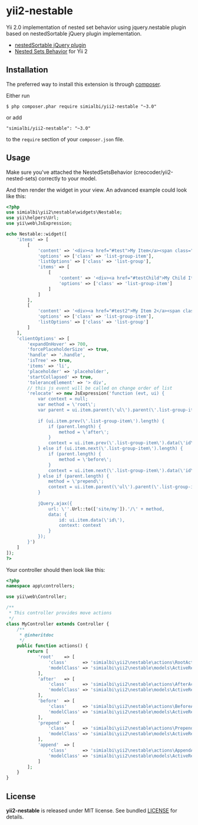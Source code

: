 # yii2-nestable

Yii 2.0 implementation of nested set behavior using jquery.nestable plugin based on
nestedSortable jQuery plugin implementation.
* [nestedSortable jQuery plugin](https://github.com/ilikenwf/nestedSortable) 
* [Nested Sets Behavior](https://github.com/creocoder/yii2-nested-sets) for Yii 2

## Installation

The preferred way to install this extension is through [composer](http://getcomposer.org/download/).

Either run

```
$ php composer.phar require simialbi/yii2-nestable "~3.0"
```

or add

```
"simialbi/yii2-nestable": "~3.0"
```

to the ```require``` section of your `composer.json` file.

## Usage

Make sure you've attached the NestedSetsBehavior (creocoder/yii2-nested-sets) correctly to your model.

And then render the widget in your view. An advanced example could look like this:

```php
<?php
use simialbi\yii2\nestable\widgets\Nestable;
use yii\helpers\Url;
use yii\web\JsExpression;

echo Nestable::widget([
	'items' => [
		[
			'content' => '<div><a href="#test">My Item</a><span class="handle"></span></div>',
			'options' => ['class' => 'list-group-item'],
			'listOptions' => ['class' => 'list-group'],
			'items' => [
				[
					'content' => '<div><a href="#testChild">My Child Item</a><span class="handle"></span></div>',
					'options' => ['class' => 'list-group-item']
				]
			]
		], 
		[
			'content' => '<div><a href="#test2">My Item 2</a><span class="handle"></span></div>',
			'options' => ['class' => 'list-group-item'],
			'listOptions' => ['class' => 'list-group']
		]
	],
    'clientOptions' => [
    	'expandOnHover' => 700,
		'forcePlaceholderSize' => true,
		'handle' => '.handle',
		'isTree' => true,
		'items' => 'li',
		'placeholder' => 'placeholder',
		'startCollapsed' => true,
		'toleranceElement' => '> div',
		// this js event will be called on change order of list
		'relocate' => new JsExpression('function (evt, ui) {
			var context = null;
			var method = \'root\';
			var parent = ui.item.parent(\'ul\').parent(\'.list-group-item\');
			
			if (ui.item.prev(\'.list-group-item\').length) {
				if (parent.length) {
					method = \'after\';
				}
				context = ui.item.prev(\'.list-group-item\').data(\'id\');
			} else if (ui.item.next(\'.list-group-item\').length) {
				if (parent.length) {
					method = \'before\';
				}
				context = ui.item.next(\'.list-group-item\').data(\'id\');
			} else if (parent.length) {
				method = \'prepend\';
				context = ui.item.parent(\'ul\').parent(\'.list-group-item\').data(\'id\');
			}
			
			jQuery.ajax({
				url: \''.Url::to(['site/my']).'/\' + method,
				data: {
					id: ui.item.data(\'id\'),
					context: context
				}
			});
		}')
    ]
]);
?>
```

Your controller should then look like this:
```php
<?php
namespace app\controllers;

use yii\web\Controller;

/**
 * This controller provides move actions
 */
class MyController extends Controller {
	/**
	 * @inheritdoc
	 */
	public function actions() {
		return [
			'root'    => [
				'class'      => 'simialbi\yii2\nestable\actions\RootAction',
				'modelClass' => 'simialbi\yii2\nestable\models\ActiveRecord'
			],
			'after'   => [
				'class'      => 'simialbi\yii2\nestable\actions\AfterAction',
				'modelClass' => 'simialbi\yii2\nestable\models\ActiveRecord'
			],
			'before'  => [
				'class'      => 'simialbi\yii2\nestable\actions\BeforeAction',
				'modelClass' => 'simialbi\yii2\nestable\models\ActiveRecord'
			],
			'prepend' => [
				'class'      => 'simialbi\yii2\nestable\actions\PrependAction',
				'modelClass' => 'simialbi\yii2\nestable\models\ActiveRecord'
			],
			'append'  => [
				'class'      => 'simialbi\yii2\nestable\actions\AppendAction',
				'modelClass' => 'simialbi\yii2\nestable\models\ActiveRecord'
			]
		];
	}
}
```

## License

**yii2-nestable** is released under MIT license. See bundled [LICENSE](LICENSE) for details.
